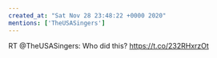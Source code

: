 ```yaml
---
created_at: "Sat Nov 28 23:48:22 +0000 2020"
mentions: ['TheUSASingers']
---
```


RT @TheUSASingers: Who did this? https://t.co/232RHxrzOt